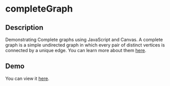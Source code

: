 completeGraph
=============


Description
-----------

Demonstrating Complete graphs using JavaScript and Canvas. 
A complete graph is a simple undirected graph in which every pair of distinct vertices is connected by a unique edge.
You can learn more about them [here](http://en.wikipedia.org/wiki/Complete_graph).

Demo
-----------------

You can view it [here](http://yvescourtois.com/completeGraph/).